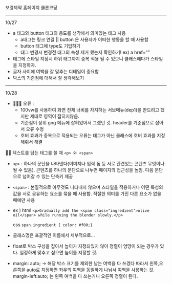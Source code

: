 보령제약 홈페이지 클론코딩

---

10/27

- a 태그와 button 태그의 용도를 생각해서 의미있는 태그 사용
  - a태그는 링크 연결 || button 은 사용자가 어떠한 행동을 할 때 사용함
  - button 태그에 type도 기입하기
  - 태그 변경시 변경전 태그의 속성 제거 했는지 확인하기! ex) a href=""
- 태그에 스타일 지정시 하위 태그까지 중복 적용 될 수 있으니 클래스에다가 스타일을 지정하자.
- 글자 사이에 여백을 잘 맞추는 디테일이 중요함
- 박스의 기준점에 대해서 잘 생각해보기

---

10/28

- 👨🏻‍💻 오류 :
  - 100vw를 사용하여 화면 전체 너비를 차지하는 서브메뉴(dep1)을 만드려고 했지만 제대로 영역이 잡히지않음.
  - 기준점이 상위 gng 메뉴에 잡혀있어서 그랬던 것. header를 기준점으로 잡아서 오류 수정
  - 호버 효과가 중복으로 적용되는 오류는 태그가 아닌 클래스에 호버 효과를 지정해줘서 해결

✍🏻 텍스트를 담는 태그를 쓸 때 `<p> 와 <span>`

- `<p>` : 하나의 문단을 나타낸다(이미지나 입력 폼 등 서로 관련있는 콘텐츠 무엇이나 될 수 있음). 콘텐츠를 하나의 문단으로 나누면 페이지의 접근성을 높임. 다음 문단으로 넘어갈 수 있는 단축키 제공

- `<span>` : 본질적으로 아무것도 나타내지 않으며 스타일을 적용하거나 어떤 특성의 값을 서로 공유하는 요소를 묶을 때 사용함. 적절한 의미를 가진 다른 요소가 없을 때에만 사용
- ex )
  html
  `<p>Gradually add the <span class="ingredient">olive oil</span> while running the blender slowly.</p>`

  css
  `span.ingredient { color: #f00;}`

- 클래스명은 포괄적인 이름에서 세부적으로...
- float로 박스 구성을 잡아서 높이가 지정되있지 않아 정렬이 엉망이 되는 경우가 있다. 일정하게 맞추고 싶으면 높이를 지정할 것.
- margin: auto; -> 해당 박스 크기를 제외한 남는 여백을 다 쓰겠다 따라서 왼쪽,오른쪽을 auto로 지정하면 좌우의 여백을 동일하게 나눠서 여백을 사용하는 것. margin-left:auto; 는 왼쪽 여백을 다 쓰는거니 오른쪽 정렬이 된다.
